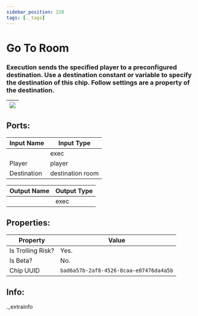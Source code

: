```yaml
---
sidebar_position: 220
tags: [._tags]
---
```


# Go To Room


### Execution sends the specified player to a preconfigured destination. Use a destination constant or variable to specify the destination of this chip. Follow settings are a property of the destination.

| ![](https://images-ext-2.discordapp.net/external/MPmIaQzlEPmgGWlgi-WxBBXt0Bjv_zWPkg1y1f_sy3s/https/www.recroomcircuits.com/image/circuit/absolute-value?width=206&height=108) |
|-----|

## Ports:

| Input Name | Input Type |
|-----------|-----------|
|  | exec |
| Player | player |
| Destination | destination room |

| Output Name | Output Type |
|-----------|-----------|
|  | exec |

## Properties:

| Property  | Value |
|-------------------|-----------|
| Is Trolling Risk? | Yes. |
| Is Beta? | No. |
| Chip UUID | `bad6a57b-2af8-4526-8caa-e07476da4a5b` |

## Info:
._extrainfo